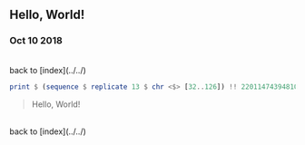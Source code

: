 ## Hello, World!
### Oct 10 2018

<br>
back to [index](../../)

```haskell
print $ (sequence $ replicate 13 $ chr <$> [32..126]) !! 22011474394810164197455861
```
> Hello, World!

<br>
back to [index](../../)
